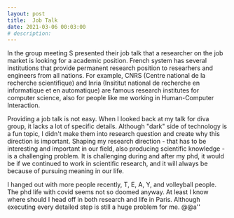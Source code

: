 ```yaml
---
layout: post
title:  Job Talk
date: 2021-03-06 00:03:00
# description: 
---
```


In the group meeting S presented their job talk that a researcher on the job market is looking for a academic position. French system has several institutions that provide permanent research position to researhers and engineers from all nations. For example, CNRS (Centre national de la recherche scientifique) and Inria (Insititut national de recherche en informatique et en automatique) are famous research institutes for computer science, also for people like me working in Human-Computer Interaction.

Providing a job talk is not easy. When I looked back at my talk for diva group, it lacks a lot of specific details. Although "dark" side of technology is a fun topic, I didn't make them into research question and create why this direction is important. Shaping my research direction - that has to be interesting and important in our field, also producing scientific knowledge - is a challenging problem. It is challenging during and after my phd, it would be if we continued to work in scientific research, and it will always be because of pursuing meaning in our life.

I hanged out with more people recently, T, E, A, Y, and volleyball people. The phd life with covid seems not so doomed anyway. At least I know where should I head off in both research and life in Paris. Although executing every detailed step is still a huge problem for me. @@a''

